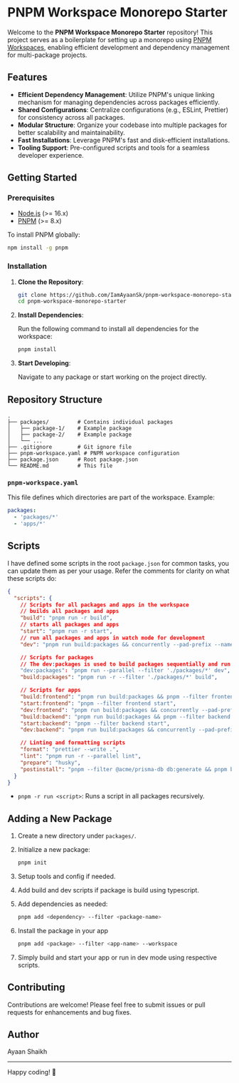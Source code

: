 # PNPM Workspace Monorepo Starter

Welcome to the **PNPM Workspace Monorepo Starter** repository! This project serves as a boilerplate for setting up a monorepo using [PNPM Workspaces](https://pnpm.io/workspaces), enabling efficient development and dependency management for multi-package projects.

## Features

- **Efficient Dependency Management**: Utilize PNPM's unique linking mechanism for managing dependencies across packages efficiently.
- **Shared Configurations**: Centralize configurations (e.g., ESLint, Prettier) for consistency across all packages.
- **Modular Structure**: Organize your codebase into multiple packages for better scalability and maintainability.
- **Fast Installations**: Leverage PNPM's fast and disk-efficient installations.
- **Tooling Support**: Pre-configured scripts and tools for a seamless developer experience.

## Getting Started

### Prerequisites

- [Node.js](https://nodejs.org) (>= 16.x)
- [PNPM](https://pnpm.io) (>= 8.x)

To install PNPM globally:

```bash
npm install -g pnpm
```

### Installation

1. **Clone the Repository**:

   ```bash
   git clone https://github.com/IamAyaanSk/pnpm-workspace-monorepo-starter.git
   cd pnpm-workspace-monorepo-starter
   ```

2. **Install Dependencies**:

   Run the following command to install all dependencies for the workspace:

   ```bash
   pnpm install
   ```

3. **Start Developing**:

   Navigate to any package or start working on the project directly.

## Repository Structure

```
.
├── packages/         # Contains individual packages
│   ├── package-1/    # Example package
│   ├── package-2/    # Example package
│   └── ...
├── .gitignore        # Git ignore file
├── pnpm-workspace.yaml # PNPM workspace configuration
├── package.json      # Root package.json
└── README.md         # This file
```

### `pnpm-workspace.yaml`

This file defines which directories are part of the workspace. Example:

```yaml
packages:
  - 'packages/*'
  - 'apps/*'
```

## Scripts

I have defined some scripts in the root `package.json` for common tasks, you can update them as per your usage.
Refer the comments for clarity on what these scripts do:

```json
{
  "scripts": {
    // Scripts for all packages and apps in the workspace
    // builds all packages and apps
    "build": "pnpm run -r build",
    // starts all packages and apps
    "start": "pnpm run -r start",
    // run all packages and apps in watch mode for development
    "dev": "pnpm run build:packages && concurrently --pad-prefix --names \"Packages,Apps\" -c \"bgGreen,bgBlue\" \"pnpm run dev:packages\" \"pnpm --parallel --filter './apps/*' run dev\"",

    // Scripts for packages
    // The dev:packages is used to build packages sequentially and run the dev script for all packages in parallel
    "dev:packages": "pnpm run --parallel --filter './packages/*' dev",
    "build:packages": "pnpm run -r --filter './packages/*' build",

    // Scripts for apps
    "build:frontend": "pnpm run build:packages && pnpm --filter frontend build",
    "start:frontend": "pnpm --filter frontend start",
    "dev:frontend": "pnpm run build:packages && concurrently --pad-prefix --names \"Packages,Frontend\" -c \"bgGreen,bgBlue\" \"pnpm run dev:packages\" \"pnpm --filter frontend dev\"",
    "build:backend": "pnpm run build:packages && pnpm --filter backend build",
    "start:backend": "pnpm --filter backend start",
    "dev:backend": "pnpm run build:packages && concurrently --pad-prefix --names \"Packages,Backend\" -c \"bgGreen,bgBlue\" \"pnpm run dev:packages\" \"pnpm --filter backend dev\"",

    // Linting and formatting scripts
    "format": "prettier --write .",
    "lint": "pnpm run -r --parallel lint",
    "prepare": "husky",
    "postinstall": "pnpm --filter @acme/prisma-db db:generate && pnpm build:packages"
  }
}
```

- `pnpm -r run <script>`: Runs a script in all packages recursively.

## Adding a New Package

1. Create a new directory under `packages/`.
2. Initialize a new package:

   ```bash
   pnpm init
   ```

3. Setup tools and config if needed.
4. Add build and dev scripts if package is build using typescript.

5. Add dependencies as needed:

   ```bash
   pnpm add <dependency> --filter <package-name>
   ```

6. Install the package in your app

   ```bash
   pnpm add <package> --filter <app-name> --workspace
   ```

7. Simply build and start your app or run in dev mode using respective scripts.

## Contributing

Contributions are welcome! Please feel free to submit issues or pull requests for enhancements and bug fixes.

## Author

Ayaan Shaikh

---

Happy coding! 🚀
